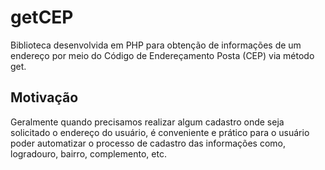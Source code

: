 # getCEP
Biblioteca desenvolvida em PHP para obtenção de informações de um endereço por meio do Código de Endereçamento Posta (CEP) via método get.

## Motivação

Geralmente quando precisamos realizar algum cadastro onde seja solicitado o endereço do usuário, é conveniente e prático para o usuário poder automatizar o processo de cadastro das informações como, logradouro, bairro, complemento, etc.
